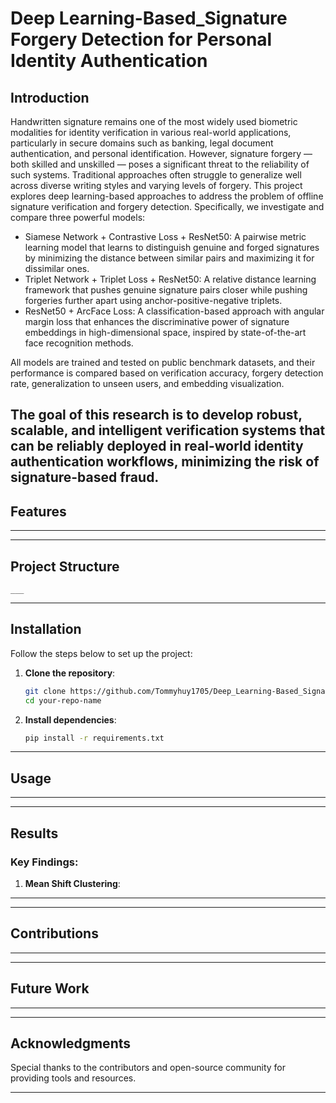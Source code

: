 # Deep Learning-Based_Signature Forgery Detection for Personal Identity Authentication
## Introduction  

Handwritten signature remains one of the most widely used biometric modalities for identity verification in various real-world applications, particularly in secure domains such as banking, legal document authentication, and personal identification. However, signature forgery — both skilled and unskilled — poses a significant threat to the reliability of such systems. Traditional approaches often struggle to generalize well across diverse writing styles and varying levels of forgery.
This project explores deep learning-based approaches to address the problem of offline signature verification and forgery detection. Specifically, we investigate and compare three powerful models:

- Siamese Network + Contrastive Loss + ResNet50: A pairwise metric learning model that learns to distinguish genuine and forged signatures by minimizing the distance between similar pairs and maximizing it for dissimilar ones.
- Triplet Network + Triplet Loss + ResNet50: A relative distance learning framework that pushes genuine signature pairs closer while pushing forgeries further apart using anchor-positive-negative triplets.
- ResNet50 + ArcFace Loss: A classification-based approach with angular margin loss that enhances the discriminative power of signature embeddings in high-dimensional space, inspired by state-of-the-art face recognition methods.

All models are trained and tested on public benchmark datasets, and their performance is compared based on verification accuracy, forgery detection rate, generalization to unseen users, and embedding visualization.

The goal of this research is to develop robust, scalable, and intelligent verification systems that can be reliably deployed in real-world identity authentication workflows, minimizing the risk of signature-based fraud.
---

## **Features**
___

---

## Project Structure  
```plaintext
___
```

---

## **Installation**
Follow the steps below to set up the project:

1. **Clone the repository**:  
   ```bash
   git clone https://github.com/Tommyhuy1705/Deep_Learning-Based_Signature_Forgery_Detection_for_Personal_Identity_Authentication.git
   cd your-repo-name
   ```

2. **Install dependencies**:  
   ```bash
   pip install -r requirements.txt
   ```

---

## **Usage**
___

---

## **Results**
### Key Findings:
1. **Mean Shift Clustering**:

___
 
---

## **Contributions**
___

---

## **Future Work**
___

---

## **Acknowledgments**
Special thanks to the contributors and open-source community for providing tools and resources.

--- 


